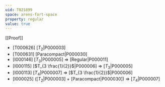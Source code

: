 ```yaml
---
uid: T021899
space: arens-fort-space
property: regular
value: true
---
```

[[Proof]]

* [T000626] [$T_2$|P000003]
* [T000631] [Paracompact|P000030]
* [I000146] [$T_3$|P000005] => [Regular|P000011]
* [I000115] [$T_{3 \frac{1}{2}}$|P000006] => [$T_3$|P000005]
* [I000113] [$T_4$|P000007] => [$T_{3 \frac{1}{2}}$|P000006]
* [I000025] ([$T_2$|P000003] + [Paracompact|P000030]) => [$T_4$|P000007]

